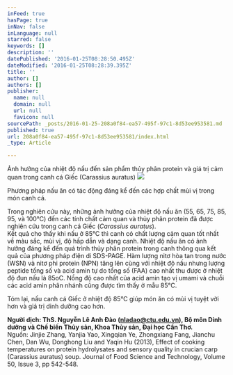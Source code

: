 ```yaml
---
inFeed: true
hasPage: true
inNav: false
inLanguage: null
starred: false
keywords: []
description: ''
datePublished: '2016-01-25T08:28:50.495Z'
dateModified: '2016-01-25T08:28:39.395Z'
title: ''
author: []
authors: []
publisher:
  name: null
  domain: null
  url: null
  favicon: null
sourcePath: _posts/2016-01-25-208a0f84-ea57-495f-97c1-8d53ee953581.md
published: true
url: 208a0f84-ea57-495f-97c1-8d53ee953581/index.html
_type: Article

---
```

Ảnh hưởng của nhiệt độ nấu đến sản phẩm thủy phân protein và giá trị cảm quan trong canh cá Giếc (Carassius auratus)
![](https://the-grid-user-content.s3-us-west-2.amazonaws.com/4317b3b7-57ed-4f36-b61b-b8ca246acab0.jpg)

Phương pháp nấu ăn có tác động đáng kể đến các hợp chất mùi vị trong món canh cá. 

Trong nghiên cứu này, những ảnh hưởng của nhiệt độ nấu ăn (55, 65, 75, 85, 95, và 100°C) đến các tính chất cảm quan và thủy phân protein đã được nghiên cứu trong canh cá Giếc (_Carassius auratus_).   
Kết quả cho thấy khi nấu ở 85°C thì canh có chất lượng cảm quan tốt nhất về màu sắc, mùi vị, độ hấp dẫn và dạng canh. Nhiệt độ nấu ăn có ảnh hưởng đáng kể đến quá trình thủy phân protein trong canh thông qua kết quả của phương pháp điện di SDS-PAGE. Hàm lượng nitơ hòa tan trong nước (WSN) và nitơ phi protein (NPN) tăng lên cùng với nhiệt độ nấu nhưng lượng peptide tổng số và acid amin tự do tổng số (FAA) cao nhất thu được ở nhiệt độ đun nấu là 85oC. Nồng độ cao nhất của acid amin tạo vị umami và chuỗi các acid amin phân nhánh cũng được tìm thấy ở mẫu 85°C.

Tóm lại, nấu canh cá Giếc ở nhiệt độ 85°C giúp món ăn có mùi vị tuyệt vời hơn và giá trị dinh dưỡng cao hơn.

**Người dịch: ThS. Nguyễn Lê Anh Đào (nladao@ctu.edu.vn), Bộ môn Dinh dưỡng và Chế biến Thủy sản, Khoa Thủy sản, Đại học Cần Thơ.**  
Nguồn: Jinjie Zhang, Yanjia Yao, Xingqian Ye, Zhongxiang Fang, Jianchu Chen, Dan Wu, Donghong Liu and Yaqin Hu (2013),  Effect of cooking temperatures on protein hydrolysates and sensory quality in crucian carp (Carassius auratus) soup. Journal of Food Science and Technology, Volume 50, Issue 3, pp 542-548\.